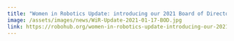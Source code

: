 ```yaml
---
title: "Women in Robotics Update: introducing our 2021 Board of Directors"
image: /assets/images/news/WiR-Update-2021-01-17-BOD.jpg
link: https://robohub.org/women-in-robotics-update-introducing-our-2021-board-of-directors/
---
```


